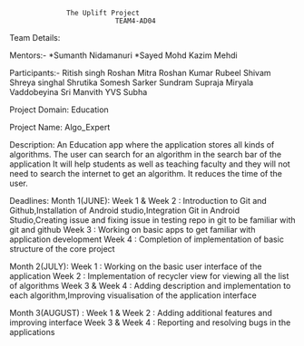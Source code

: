  			      The Uplift Project
                              TEAM4-AD04

Team Details:

Mentors:-
*Sumanth Nidamanuri
*Sayed Mohd Kazim Mehdi


Participants:-
Ritish singh
Roshan Mitra
Roshan Kumar
Rubeel
Shivam
Shreya singhal
Shrutika 
Somesh Sarker
Sundram
Supraja Miryala
Vaddobeyina Sri Manvith
YVS Subha


Project Domain: Education

Project Name: Algo_Expert

Description: An Education app where the application stores all kinds of algorithms.
The user can search for an algorithm in the search bar of the application
It will help students as well as teaching faculty and they will not need to search the internet to get an algorithm.
It reduces the time of the user.



Deadlines: 
Month 1(JUNE): 
Week 1 & Week 2 : Introduction to Git and Github,Installation of Android studio,Integration Git in Android Studio,Creating issue and fixing issue in testing repo in git to be familiar with git and github
Week 3 : Working on basic apps to get familiar with application development
Week 4 :  Completion of implementation of basic structure of the core project

Month 2(JULY):
Week 1 : Working on the basic user interface of the application
Week 2 : Implementation of recycler view for viewing all the list of algorithms
Week 3 & Week 4 : Adding description and implementation to each algorithm,Improving visualisation of the application interface

Month 3(AUGUST) : 
Week 1 & Week 2 :  Adding additional features and improving interface
Week 3 & Week 4 :  Reporting and resolving bugs in the applications

